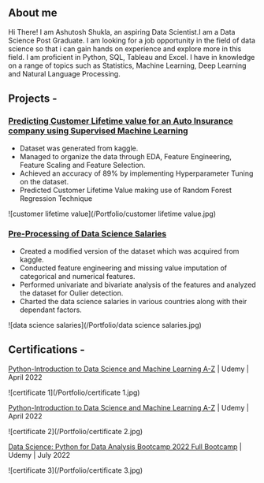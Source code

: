 ## About me               
Hi There! I am Ashutosh Shukla, an aspiring Data Scientist.I am a Data Science Post Graduate. I am looking for a job opportunity in the field of data science so that i can gain hands on experience and explore more in this field. I am proficient in Python, SQL, Tableau and Excel. I have in knowledge on a range of topics such as Statistics, Machine Learning, Deep Learning and Natural Language Processing.    
## Projects - 

### [Predicting Customer Lifetime value for an Auto Insurance company using Supervised Machine Learning](https://github.com/Ashutosh46/Project1.github.io)

* Dataset was generated from kaggle.
* Managed to organize the data through EDA, Feature Engineering, Feature Scaling and Feature Selection.
* Achieved an accuracy of 89% by implementing Hyperparameter Tuning on the dataset.
* Predicted Customer Lifetime Value making use of Random Forest Regression Technique
     
![customer lifetime value](/Portfolio/customer lifetime value.jpg)   

### [Pre-Processing of Data Science Salaries](https://github.com/Ashutosh46/Project2.github.io)    

* Created a modified version of the dataset which was acquired from kaggle.    
* Conducted feature engineering and missing value imputation of categorical and numerical features.    
* Performed univariate and bivariate analysis of the features and analyzed the dataset for Oulier detection.    
* Charted the data science salaries in various countries along with their dependant factors.

![data science salaries](/Portfolio/data science salaries.jpg)  

## Certifications -   

[Python-Introduction to Data Science and Machine Learning A-Z](https://udemy-certificate.s3.amazonaws.com/pdf/UC-9124aca3-a496-4ded-9767-8acbfffba872.pdf) | Udemy | April 2022        
     
![certificate 1](/Portfolio/certificate 1.jpg)         


[Python-Introduction to Data Science and Machine Learning A-Z](https://udemy-certificate.s3.amazonaws.com/pdf/UC-9124aca3-a496-4ded-9767-8acbfffba872.pdf) | Udemy | April 2022       

![certificate 2](/Portfolio/certificate 2.jpg)          


[Data Science: Python for Data Analysis Bootcamp 2022 Full Bootcamp](https://udemy-certificate.s3.amazonaws.com/pdf/UC-5e37be9f-73f5-419a-8570-83ae2dd2630d.pdf) | Udemy | July 2022       

![certificate 3](/Portfolio/certificate 3.jpg)       
